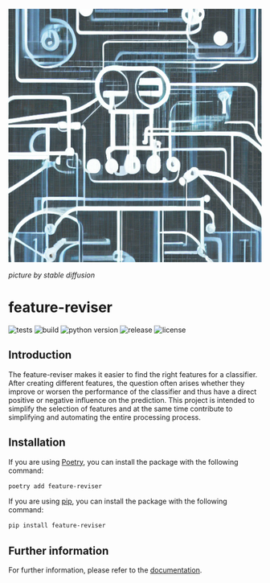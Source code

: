 ![](https://github.com/chrislemke/feature-reviser/blob/main/images/machine.png)

*picture by stable diffusion*
# feature-reviser

![tests](https://img.shields.io/github/workflow/status/chrislemke/feature-reviser/testing?label=tests&logo=github)
![build](https://img.shields.io/github/workflow/status/chrislemke/feature-reviser/deploy_package?logo=github)
![python version](https://img.shields.io/pypi/pyversions/feature-reviser?logo=python&logoColor=yellow)
![release](https://img.shields.io/github/v/release/chrislemke/feature-reviser?include_prereleases)
![license](https://img.shields.io/github/license/chrislemke/feature-reviser)
## Introduction
The feature-reviser makes it easier to find the right features for a classifier.
After creating different features, the question often arises whether they improve or worsen the performance of the classifier and thus have a direct positive or negative influence on the prediction. This project is intended to simplify the selection of features and at the same time contribute to simplifying and automating the entire processing process.

## Installation
If you are using [Poetry](https://python-poetry.org/), you can install the package with the following command:
```bash
poetry add feature-reviser
```
If you are using [pip](https://pypi.org/project/pip/), you can install the package with the following command:
```bash
pip install feature-reviser
```

## Further information
For further information, please refer to the [documentation](https://chrislemke.github.io/feature-reviser/).

